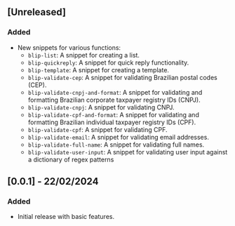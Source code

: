 ## [Unreleased]

### Added
- New snippets for various functions:
  - `blip-list`: A snippet for creating a list.
  - `blip-quickreply`: A snippet for quick reply functionality.
  - `blip-template`: A snippet for creating a template.
  - `blip-validate-cep`: A snippet for validating Brazilian postal codes (CEP).
  - `blip-validate-cnpj-and-format`: A snippet for validating and formatting Brazilian corporate taxpayer registry IDs (CNPJ).
  - `blip-validate-cnpj`: A snippet for validating CNPJ.
  - `blip-validate-cpf-and-format`: A snippet for validating and formatting Brazilian individual taxpayer registry IDs (CPF).
  - `blip-validate-cpf`: A snippet for validating CPF.
  - `blip-validate-email`: A snippet for validating email addresses.
  - `blip-validate-full-name`: A snippet for validating full names.
  - `blip-validate-user-input`: A snippet for validating user input against a dictionary of regex patterns

## [0.0.1] - 22/02/2024

### Added
- Initial release with basic features.